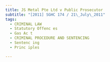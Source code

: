 ```yaml
---
title: JS Metal Pte Ltd v Public Prosecutor
subtitle: "[2011] SGHC 174 / 21\_July\_2011"
tags:
  - CRIMINAL LAW
  - Statutory Offenc es
  - Gas Ac t
  - CRIMINAL PROCEDURE AND SENTENCING
  - Sentenc ing
  - Princ iples

---
```



